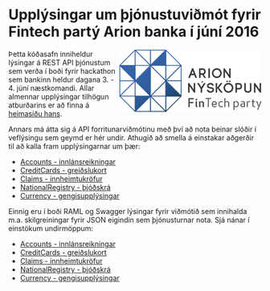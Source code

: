 # Upplýsingar um þjónustuviðmót fyrir Fintech partý Arion banka í júní 2016
<a href="http://fintechparty.is"><img src="/img/FinTechPartylogo.png?raw=true" align="right" ></a>

Þetta kóðasafn inniheldur lýsingar á REST API þjónustum sem verða í boði fyrir hackathon sem bankinn heldur dagana 3. - 4. júní næstkomandi. Allar almennar upplýsingar tilhögun atburðarins er að finna á [heimasíðu hans](http://fintechparty.is). 

Annars má átta sig á API forritunarviðmótinu með því að nota beinar slóðir í veflýsingu sem geymd er hér undir. Athugið að smella á einstakar aðgerðir til að kalla fram upplýsingarnar um þær:

* [Accounts - innlánsreikningar](https://rawgit.com/arionbanki/Fintech-Party-2016-06-API/master/Accounts/Accounts.html)  
* [CreditCards - greiðslukort](https://rawgit.com/arionbanki/Fintech-Party-2016-06-API/master/CreditCards/CreditCards.html)  
* [Claims - innheimtukröfur](https://rawgit.com/arionbanki/Fintech-Party-2016-06-API/master/Claims/Claims.html)
* [NationalRegistry - þjóðskrá](https://rawgit.com/arionbanki/Fintech-Party-2016-06-API/master/NationalRegistry/NationalRegistry.html)
* [Currency - gengisupplýsingar](https://rawgit.com/arionbanki/Fintech-Party-2016-06-API/master/Currency/Currency.html)

Einnig eru í boði RAML og Swagger lýsingar fyrir viðmótið sem  innihalda m.a. skilgreiningar fyrir JSON eigindin sem þjónusturnar nota. Sjá nánar í einstökum undirmöppum:

* [Accounts - innlánsreikningar](https://github.com/arionbanki/Fintech-Party-2016-06-API/tree/master/Accounts)  
* [CreditCards - greiðslukort](https://github.com/arionbanki/Fintech-Party-2016-06-API/tree/master/CreditCards)  
* [Claims - innheimtukröfur](https://github.com/arionbanki/Fintech-Party-2016-06-API/tree/master/Claims)
* [NationalRegistry - þjóðskrá](https://github.com/arionbanki/Fintech-Party-2016-06-API/tree/master/NationalRegistry)
* [Currency - gengisupplýsingar](https://github.com/arionbanki/Fintech-Party-2016-06-API/tree/master/Currency)
